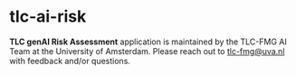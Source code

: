 # tlc-ai-risk

**TLC genAI Risk Assessment** application is maintained by the TLC-FMG AI Team at the University of Amsterdam. Please reach out to [tlc-fmg@uva.nl](mailto:tlc-fmg@uva.nl) with feedback and/or questions.